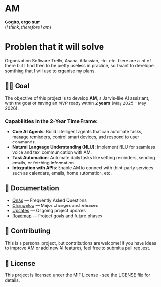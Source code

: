 # AM
**Cogito, ergo sum**  
(*I think, therefore I am*)

# Problen that it will solve
Organization
Software Trello, Asana, Atlassian, etc. etc. there are a lot of there but I find then to be pretty useless in practice, so I want to develope somthing that I will use to organise my plans.

## 🧑‍💻 Goal
The objective of this project is to develop **AM**, a Jarvis-like AI assistant, with the goal of having an MVP ready within **2 years** (May 2025 - May 2026).

### **Capabilities in the 2-Year Time Frame:**
- **Core AI Agents**: Build intelligent agents that can automate tasks, manage reminders, control smart devices, and respond to user commands.
- **Natural Language Understanding (NLU)**: Implement NLU for seamless voice and text communication with AM.
- **Task Automation**: Automate daily tasks like setting reminders, sending emails, or fetching information.
- **Integration with APIs**: Enable AM to connect with third-party services such as calendars, emails, home automation, etc.

## 📄 Documentation

- [QnAs](docs/QnAs.md) — Frequently Asked Questions
- [Changelog](docs/CHANGELOG.md) — Major changes and releases
- [Updates](docs/UPDATES.md) — Ongoing project updates
- [Roadmap](docs/ROADMAP.md) — Project goals and future phases

## 🤝 Contributing
This is a personal project, but contributions are welcome! If you have ideas to improve AM or add new AI features, feel free to submit a pull request.

## 📝 License
This project is licensed under the MIT License - see the [LICENSE](LICENSE) file for details.
